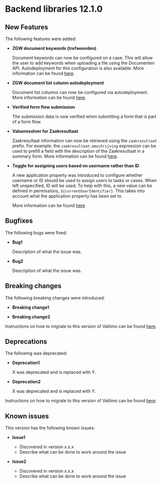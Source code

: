 # Backend libraries 12.1.0

## New Features

The following features were added:

* **ZGW document keywords (trefwoorden)**

  Document keywords can now be configured on a case. This will allow the user to add keywords when uploading a file using the Documenten API.
  Autodeployment for this configuration is also available. More information can be found [here](/using-valtimo/zgw/documents/zgw-documents.md#keywords-trefwoorden).

* **ZGW document list column autodeployment**

  Document list columns can now be configured via autodeployment. More information can be found [here](/using-valtimo/zgw/documents/zgw-documents.md#autodeployment-1).

* **Verified form flow submission**

  The submission data is now verified when submitting a form that is part of a form flow.

* **Valueresolver for Zaakresultaat**

  Zaakresultaat information can now be retrieved using the `zaakresultaat` prefix. For example: the `zaakresultaat:omschrijving` expression can be used to prefill a field with the description of the Zaakresultaat in a summary form. More information can be found [here](/reference/modules/value-resolver.md#zgw-value-resolvers).

* **Toggle for assigning users based on username rather than ID**
  
  A new application property was introduced to configure whether username or ID should be used to assign users to tasks
  or cases. When left unspecified, ID will be used. To help with this, a new value can be defined in permissions, 
  `${currentUserIdentifier}`. This takes into account what the application property has been set to.

  More information can be found [here](/getting-started/modules/core/contract.md#configuration)

## Bugfixes

The following bugs were fixed:

* **Bug1**

  Description of what the issue was.

* **Bug2**

  Description of what the issue was.

## Breaking changes

The following breaking changes were introduced:

* **Breaking change1**

* **Breaking change2**

Instructions on how to migrate to this version of Valtimo can be found [here](migration.md).

## Deprecations

The following was deprecated:

* **Deprecation1**

  X was deprecated and is replaced with Y.

* **Deprecation2**

  X was deprecated and is replaced with Y.

Instructions on how to migrate to this version of Valtimo can be found [here](migration.md).

## Known issues

This version has the following known issues:

* **Issue1**
  * Discovered in version x.x.x
  * Describe what can be done to work around the issue

* **Issue2**
  * Discovered in version x.x.x
  * Describe what can be done to work around the issue
